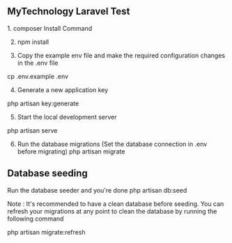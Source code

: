<h2>MyTechnology Laravel Test</h2>
1. composer Install Command

2. npm install

3. Copy the example env file and make the required configuration changes in the .env file

cp .env.example .env

4. Generate a new application key

php artisan key:generate


5. Start the local development server

php artisan serve

6. Run the database migrations (Set the database connection in .env before migrating)
php artisan migrate
   
<h2>Database seeding</h2>
Run the database seeder and you're done
php artisan db:seed

Note : It's recommended to have a clean database before seeding. You can refresh your migrations at any point to clean the database by running the following command

php artisan migrate:refresh

